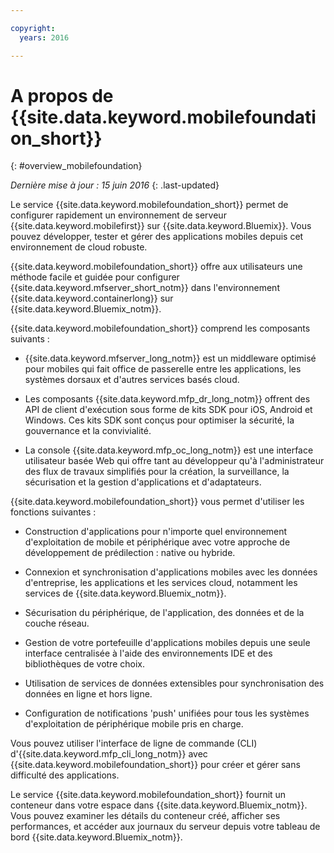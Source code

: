 ```yaml
---

copyright:
  years: 2016

---
```


#	A propos de {{site.data.keyword.mobilefoundation_short}}
{: #overview_mobilefoundation}

*Dernière mise à jour : 15 juin 2016*
{: .last-updated}

Le service {{site.data.keyword.mobilefoundation_short}} permet de
configurer rapidement un environnement de serveur
{{site.data.keyword.mobilefirst}} sur {{site.data.keyword.Bluemix}}. Vous pouvez développer, tester et gérer des applications mobiles depuis cet environnement de cloud robuste.

{{site.data.keyword.mobilefoundation_short}} offre aux
utilisateurs une méthode facile et guidée pour configurer
{{site.data.keyword.mfserver_short_notm}} dans l'environnement
{{site.data.keyword.containerlong}} sur {{site.data.keyword.Bluemix_notm}}.

{{site.data.keyword.mobilefoundation_short}} comprend les
composants suivants :

*	{{site.data.keyword.mfserver_long_notm}} est un
middleware optimisé pour mobiles qui fait office de passerelle entre les applications, les systèmes dorsaux et d'autres services basés
cloud.

*	Les composants {{site.data.keyword.mfp_dr_long_notm}} offrent
des API de client d'exécution sous forme de kits SDK pour iOS, Android et
Windows. Ces kits SDK sont conçus pour optimiser la sécurité, la gouvernance et la convivialité.

*	La console {{site.data.keyword.mfp_oc_long_notm}} est une interface utilisateur basée Web
qui offre tant au développeur qu'à l'administrateur des flux de travaux simplifiés pour la création, la surveillance, la sécurisation et la gestion d'applications et
d'adaptateurs.

{{site.data.keyword.mobilefoundation_short}} vous permet
d'utiliser les fonctions suivantes :

*	Construction d'applications pour n'importe quel environnement
d'exploitation de mobile et périphérique avec votre approche de développement
de prédilection : native ou hybride.

*	Connexion et synchronisation d'applications mobiles avec les données d'entreprise, les applications et les services cloud, notamment les services de {{site.data.keyword.Bluemix_notm}}.

*	Sécurisation du périphérique, de l'application, des données et de la couche réseau.

*	Gestion de votre portefeuille d'applications mobiles depuis une seule
interface centralisée à l'aide des environnements IDE et des bibliothèques de
votre choix.

*	Utilisation de services de données extensibles pour synchronisation des données en ligne et hors ligne.

*	Configuration de notifications 'push' unifiées pour tous les systèmes d'exploitation de périphérique mobile pris en charge.

Vous pouvez utiliser l'interface de ligne de commande (CLI)
d'{{site.data.keyword.mfp_cli_long_notm}} avec {{site.data.keyword.mobilefoundation_short}} pour créer et gérer sans difficulté des applications.

Le service {{site.data.keyword.mobilefoundation_short}} fournit
un conteneur dans votre espace dans {{site.data.keyword.Bluemix_notm}}. Vous pouvez examiner les
détails du conteneur créé, afficher ses performances, et accéder aux journaux du
serveur depuis votre tableau de bord {{site.data.keyword.Bluemix_notm}}.
